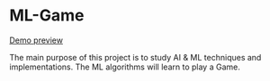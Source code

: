 # ML-Game
[Demo preview](http://bb.assist.ro/biker-game/)



The main purpose of this project is to study AI &amp; ML techniques and implementations. 
The ML algorithms will learn to play a Game.

